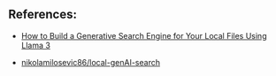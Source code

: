 ## References:
- [How to Build a Generative Search Engine for Your Local Files Using Llama 3](https://towardsdatascience.com/how-to-build-a-generative-search-engine-for-your-local-files-using-llama-3-399551786965)

- [nikolamilosevic86/local-genAI-search](https://github.com/nikolamilosevic86/local-genAI-search/tree/main)